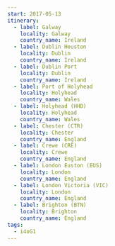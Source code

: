 ```yaml
---
start: 2017-05-13
itinerary:
  - label: Galway
    locality: Galway
    country_name: Ireland
  - label: Dublin Heuston
    locality: Dublin
    country_name: Ireland
  - label: Dublin Port
    locality: Dublin
    country_name: Ireland
  - label: Port of Holyhead
    locality: Holyhead
    country_name: Wales
  - label: Holyhead (HHD)
    locality: Holyhead
    country_name: Wales
  - label: Chester (CTR)
    locality: Chester
    country_name: England
  - label: Crewe (CRE)
    locality: Crewe
    country_name: England
  - label: London Euston (EUS)
    locality: London
    country_name: England
  - label: London Victoria (VIC)
    locality: London
    country_name: England
  - label: Brighton (BTN)
    locality: Brighton
    country_name: England
tags:
  - i4oG1
---
```

